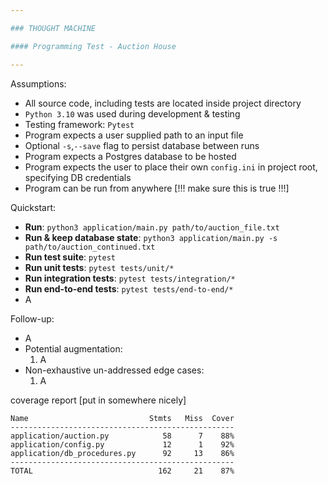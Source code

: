 ```yaml
---

### THOUGHT MACHINE

#### Programming Test - Auction House

---
```


Assumptions:

- All source code, including tests are located inside project directory
- `Python 3.10` was used during development & testing
- Testing framework: `Pytest`
- Program expects a user supplied path to an input file
- Optional `-s`,`--save` flag to persist database between runs
- Program expects a Postgres database to be hosted
- Program expects the user to place their own `config.ini` in project root, specifying DB credentials
- Program can be run from anywhere [!!! make sure this is true !!!]

Quickstart:

- **Run**: `python3 application/main.py path/to/auction_file.txt`
- **Run & keep database state**: `python3 application/main.py -s path/to/auction_continued.txt`
- **Run test suite**: `pytest`
- **Run unit tests**: `pytest tests/unit/*`
- **Run integration tests**: `pytest tests/integration/*`
- **Run end-to-end tests**: `pytest tests/end-to-end/*`
- A

Follow-up:

- A
- Potential augmentation:
  1. A
- Non-exhaustive un-addressed edge cases:
  1. A




coverage report [put in somewhere nicely]
```
Name                           Stmts   Miss  Cover
--------------------------------------------------
application/auction.py            58      7    88%
application/config.py             12      1    92%
application/db_procedures.py      92     13    86%
--------------------------------------------------
TOTAL                            162     21    87%
```


